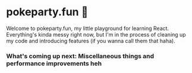 # pokeparty.fun 🥳

Welcome to pokeparty.fun, my little playground for learning React. Everything's kinda messy right now, but I'm in the process of cleaning up my code and introducing features (if you wanna call them that haha).

### What's coming up next: Miscellaneous things and performance improvements heh
